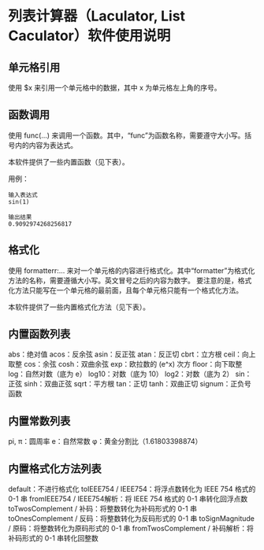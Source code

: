 # 列表计算器（Laculator, List Caculator）软件使用说明

## 单元格引用

使用 $x 来引用一个单元格中的数据，其中 x 为单元格左上角的序号。

## 函数调用

使用 func(...) 来调用一个函数。其中，“func”为函数名称，需要遵守大小写。括号内的内容为表达式。

本软件提供了一些内置函数（见下表）。

用例：
```
输入表达式
sin(1)

输出结果
0.9092974268256817
```

## 格式化

使用 formatterr:... 来对一个单元格的内容进行格式化。其中“formatter”为格式化方法的名称，需要遵循大小写。英文冒号之后的内容为数字。
要注意的是，格式化方法只能写在一个单元格的最前面，且每个单元格只能有一个格式化方法。

本软件提供了一些内置格式化方法（见下表）。

## 内置函数列表

abs：绝对值
acos：反余弦
asin：反正弦
atan：反正切
cbrt：立方根
ceil：向上取整
cos：余弦
cosh：双曲余弦
exp：欧拉数的 (e^x) 次方
floor：向下取整
log：自然对数（底为 e）
log10：对数（底为 10）
log2：对数（底为 2）
sin：正弦
sinh：双曲正弦
sqrt：平方根
tan：正切
tanh：双曲正切
signum：正负号函数

## 内置常数列表

pi, π：圆周率
e：自然常数
φ：黄金分割比（1.61803398874）

## 内置格式化方法列表

default：不进行格式化
toIEEE754 / IEEE754：将浮点数转化为 IEEE 754 格式的 0-1 串
fromIEEE754 / IEEE754解析：将 IEEE 754 格式的 0-1 串转化回浮点数
toTwosComplement / 补码：将整数转化为补码形式的 0-1 串
toOnesComplement / 反码：将整数转化为反码形式的 0-1 串
toSignMagnitude / 原码：将整数转化为原码形式的 0-1 串
fromTwosComplement / 补码解析：将补码形式的 0-1 串转化回整数


